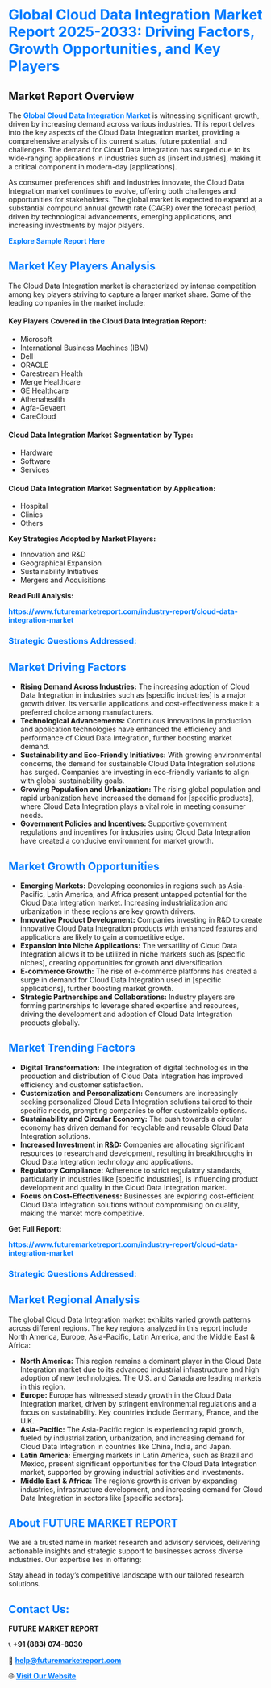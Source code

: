 <h1 style="color: #007BFF;">Global Cloud Data Integration Market Report 2025-2033: Driving Factors, Growth Opportunities, and Key Players</h1>

<section id="overview">
<h2>Market Report Overview</h2>
<p>The <a href="https://www.futuremarketreport.com/industry-report/cloud-data-integration-market" style="color: #007BFF; text-decoration: none;"><strong>Global Cloud Data Integration Market</strong></a> is witnessing significant growth, driven by increasing demand across various industries. This report delves into the key aspects of the Cloud Data Integration market, providing a comprehensive analysis of its current status, future potential, and challenges. The demand for Cloud Data Integration has surged due to its wide-ranging applications in industries such as [insert industries], making it a critical component in modern-day [applications].</p>
<p>As consumer preferences shift and industries innovate, the Cloud Data Integration market continues to evolve, offering both challenges and opportunities for stakeholders. The global market is expected to expand at a substantial compound annual growth rate (CAGR) over the forecast period, driven by technological advancements, emerging applications, and increasing investments by major players.</p>
</section>

<section id="overview">
<p><a href="https://www.futuremarketreport.com/request-sample/reportId=34210" style="color: #007BFF; text-decoration: none;"><strong>Explore Sample Report Here</strong></a></p>
</section>

<section id="key-players">
<h2 style="color: #007BFF;">Market Key Players Analysis</h2>
<p>The Cloud Data Integration market is characterized by intense competition among key players striving to capture a larger market share. Some of the leading companies in the market include:</p>
<h4>Key Players Covered in the Cloud Data Integration Report:</h4>
<ul><li>Microsoft</li><li>International Business Machines (IBM)</li><li>Dell</li><li>ORACLE</li><li>Carestream Health</li><li>Merge Healthcare</li><li>GE Healthcare</li><li>Athenahealth</li><li>Agfa-Gevaert</li><li>CareCloud</li></ul>
<h4>Cloud Data Integration Market Segmentation by Type:</h4>
<ul><li>Hardware</li><li>Software</li><li>Services</li></ul>

<h4>Cloud Data Integration Market Segmentation by Application:</h4>
<ul><li>Hospital</li><li>Clinics</li><li>Others</li></ul>
<p><strong>Key Strategies Adopted by Market Players:</strong></p>
<ul>
<li>Innovation and R&D</li>
<li>Geographical Expansion</li>
<li>Sustainability Initiatives</li>
<li>Mergers and Acquisitions</li>
</ul>
</section>

<section>
<p><strong>Read Full Analysis: </strong></p><a href="https://www.futuremarketreport.com/industry-report/cloud-data-integration-market" style="color: #007BFF; text-decoration: none;"><strong>https://www.futuremarketreport.com/industry-report/cloud-data-integration-market</strong></a>
<h3 style="color: #007BFF;">Strategic Questions Addressed:</h3>
</section>

<section id="driving-factors">
<h2 style="color: #007BFF;">Market Driving Factors</h2>
<ul>
<li><strong>Rising Demand Across Industries:</strong> The increasing adoption of Cloud Data Integration in industries such as [specific industries] is a major growth driver. Its versatile applications and cost-effectiveness make it a preferred choice among manufacturers.</li>
<li><strong>Technological Advancements:</strong> Continuous innovations in production and application technologies have enhanced the efficiency and performance of Cloud Data Integration, further boosting market demand.</li>
<li><strong>Sustainability and Eco-Friendly Initiatives:</strong> With growing environmental concerns, the demand for sustainable Cloud Data Integration solutions has surged. Companies are investing in eco-friendly variants to align with global sustainability goals.</li>
<li><strong>Growing Population and Urbanization:</strong> The rising global population and rapid urbanization have increased the demand for [specific products], where Cloud Data Integration plays a vital role in meeting consumer needs.</li>
<li><strong>Government Policies and Incentives:</strong> Supportive government regulations and incentives for industries using Cloud Data Integration have created a conducive environment for market growth.</li>
</ul>
</section>

<section id="growth-opportunities">
<h2 style="color: #007BFF;">Market Growth Opportunities</h2>
<ul>
<li><strong>Emerging Markets:</strong> Developing economies in regions such as Asia-Pacific, Latin America, and Africa present untapped potential for the Cloud Data Integration market. Increasing industrialization and urbanization in these regions are key growth drivers.</li>
<li><strong>Innovative Product Development:</strong> Companies investing in R&D to create innovative Cloud Data Integration products with enhanced features and applications are likely to gain a competitive edge.</li>
<li><strong>Expansion into Niche Applications:</strong> The versatility of Cloud Data Integration allows it to be utilized in niche markets such as [specific niches], creating opportunities for growth and diversification.</li>
<li><strong>E-commerce Growth:</strong> The rise of e-commerce platforms has created a surge in demand for Cloud Data Integration used in [specific applications], further boosting market growth.</li>
<li><strong>Strategic Partnerships and Collaborations:</strong> Industry players are forming partnerships to leverage shared expertise and resources, driving the development and adoption of Cloud Data Integration products globally.</li>
</ul>
</section>

<section id="trending-factors">
<h2 style="color: #007BFF;">Market Trending Factors</h2>
<ul>
<li><strong>Digital Transformation:</strong> The integration of digital technologies in the production and distribution of Cloud Data Integration has improved efficiency and customer satisfaction.</li>
<li><strong>Customization and Personalization:</strong> Consumers are increasingly seeking personalized Cloud Data Integration solutions tailored to their specific needs, prompting companies to offer customizable options.</li>
<li><strong>Sustainability and Circular Economy:</strong> The push towards a circular economy has driven demand for recyclable and reusable Cloud Data Integration solutions.</li>
<li><strong>Increased Investment in R&D:</strong> Companies are allocating significant resources to research and development, resulting in breakthroughs in Cloud Data Integration technology and applications.</li>
<li><strong>Regulatory Compliance:</strong> Adherence to strict regulatory standards, particularly in industries like [specific industries], is influencing product development and quality in the Cloud Data Integration market.</li>
<li><strong>Focus on Cost-Effectiveness:</strong> Businesses are exploring cost-efficient Cloud Data Integration solutions without compromising on quality, making the market more competitive.</li>
</ul>
</section>

<section>
<p><strong>Get Full Report: </strong></p><a href="https://www.futuremarketreport.com/industry-report/cloud-data-integration-market" style="color: #007BFF; text-decoration: none;"><strong>https://www.futuremarketreport.com/industry-report/cloud-data-integration-market</strong></a>
<h3 style="color: #007BFF;">Strategic Questions Addressed:</h3>
</section>


<section id="regional-analysis">
<h2 style="color: #007BFF;">Market Regional Analysis</h2>
<p>The global Cloud Data Integration market exhibits varied growth patterns across different regions. The key regions analyzed in this report include North America, Europe, Asia-Pacific, Latin America, and the Middle East & Africa:</p>
<ul>
<li><strong>North America:</strong> This region remains a dominant player in the Cloud Data Integration market due to its advanced industrial infrastructure and high adoption of new technologies. The U.S. and Canada are leading markets in this region.</li>
<li><strong>Europe:</strong> Europe has witnessed steady growth in the Cloud Data Integration market, driven by stringent environmental regulations and a focus on sustainability. Key countries include Germany, France, and the U.K.</li>
<li><strong>Asia-Pacific:</strong> The Asia-Pacific region is experiencing rapid growth, fueled by industrialization, urbanization, and increasing demand for Cloud Data Integration in countries like China, India, and Japan.</li>
<li><strong>Latin America:</strong> Emerging markets in Latin America, such as Brazil and Mexico, present significant opportunities for the Cloud Data Integration market, supported by growing industrial activities and investments.</li>
<li><strong>Middle East & Africa:</strong> The region’s growth is driven by expanding industries, infrastructure development, and increasing demand for Cloud Data Integration in sectors like [specific sectors].</li>
</ul>
</section>

<footer>
<h2 style="color: #007BFF;">About FUTURE MARKET REPORT</h2>
<p>We are a trusted name in market research and advisory services, delivering actionable insights and strategic support to businesses across diverse industries. Our expertise lies in offering:</p>

<p>Stay ahead in today’s competitive landscape with our tailored research solutions.</p>

<h2 style="color: #007BFF;">Contact Us:</h2>
<p><strong>FUTURE MARKET REPORT</strong></p>
<p>📞 <strong>+91 (883) 074-8030</strong></p>
<p>📧 <strong><a href="mailto:help@futuremarketreport.com" style="color: #007BFF;">help@futuremarketreport.com</a></strong></p>
<p>🌐 <strong><a href="https://www.futuremarketreport.com/" style="color: #007BFF;">Visit Our Website</a></strong></p>
</footer>